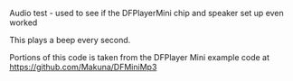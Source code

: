 Audio test - used to see if the DFPlayerMini chip and speaker set up even worked

This plays a beep every second.

Portions of this code is taken from the DFPlayer Mini example code at https://github.com/Makuna/DFMiniMp3
